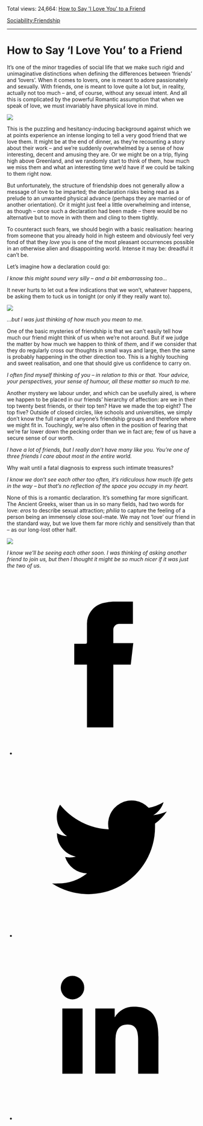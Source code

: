 Total views: 24,664: [How to Say 'I Love You' to a Friend](https://www.theschooloflife.com/thebookoflife/how-to-say-i-love-you-to-a-friend/)

[Sociability:](https://www.theschooloflife.com/thebookoflife/category/sociability/)[Friendship](https://www.theschooloflife.com/thebookoflife/category/sociability/friendship/)

* * *

# How to Say ‘I Love You’ to a Friend
<style>
						.alignnone {
  display: block;
  margin-left: auto;
  margin-right: auto;
  align: center:
}

.addtoany_share_save_container {
display:none;
}

.wp-block-image {
		display: block;
  margin-left: auto;
  margin-right: auto;
  width: 50%;
}

.aligncenter {
display: block;
  margin-left: auto;
  margin-right: auto;
  align: center:
}

@media only screen and (max-width: 500px) {
  .wp-block-image {
		display: block;
  margin-left: auto;
  margin-right: auto;
  width: 100%;
} }

h1 {max-width: 600px !important;
}
.s18-single-post .content-area .site-main article .post-cat-header-display + .old-wrapper p {
    font-size: 1.200em
}
						</style>

It’s one of the minor tragedies of social life that we make such rigid and unimaginative distinctions when defining the differences between ‘friends’ and ‘lovers’. When it comes to lovers, one is meant to adore passionately and sexually. With friends, one is meant to love quite a lot but, in reality, actually not too much – and, of course, without any sexual intent. And all this is complicated by the powerful Romantic assumption that when we speak of love, we must invariably have physical love in mind.

![](https://www.theschooloflife.com/thebookoflife/wp-content/uploads/2019/04/Love-Friends-1024x789.jpg)

This is the puzzling and hesitancy-inducing background against which we at points experience an intense longing to tell a very good friend that we love them. It might be at the end of dinner, as they’re recounting a story about their work – and we’re suddenly overwhelmed by a sense of how interesting, decent and amusing they are. Or we might be on a trip, flying high above Greenland, and we randomly start to think of them, how much we miss them and what an interesting time we’d have if we could be talking to them right now.

But unfortunately, the structure of friendship does not generally allow a message of love to be imparted; the declaration risks being read as a prelude to an unwanted physical advance (perhaps they are married or of another orientation). Or it might just feel a little overwhelming and intense, as though – once such a declaration had been made – there would be no alternative but to move in with them and cling to them tightly.

To counteract such fears, we should begin with a basic realisation: hearing from someone that you already hold in high esteem and obviously feel very fond of that they _love_ you is one of the most pleasant occurrences possible in an otherwise alien and disappointing world. Intense it may be: dreadful it can’t be.

Let’s imagine how a declaration could go:

_I know this might sound very silly – and a bit embarrassing too…_

It never hurts to let out a few indications that we won’t, whatever happens, be asking them to tuck us in tonight (or only if they really want to).

![](https://www.theschooloflife.com/thebookoflife/wp-content/uploads/2019/04/42568436704_a1a46a7d11_k-1024x768.jpg)

_…but I was just thinking of how much you mean to me._

One of the basic mysteries of friendship is that we can’t easily tell how much our friend might think of us when we’re not around. But if we judge the matter by how much we happen to think of _them_, and if we consider that they do regularly cross our thoughts in small ways and large, then the same is probably happening in the other direction too. This is a highly touching and sweet realisation, and one that should give us confidence to carry on.

_I often find myself thinking of you – in relation to this or that. Your advice, your perspectives, your sense of humour, all these matter so much to me._

Another mystery we labour under, and which can be usefully aired, is where we happen to be placed in our friends’ hierarchy of affection: are we in their top twenty best friends, or their top ten? Have we made the top eight? The top five? Outside of closed circles, like schools and universities, we simply don’t know the full range of anyone’s friendship groups and therefore where we might fit in. Touchingly, we’re also often in the position of fearing that we’re far lower down the pecking order than we in fact are; few of us have a secure sense of our worth.

_I have a lot of friends, but I really don’t have many like you. You’re one of three friends I care about most in the entire world._

Why wait until a fatal diagnosis to express such intimate treasures?

_I know we don’t see each other too often, it’s ridiculous how much life gets in the way – but that’s no reflection of the space you occupy in my heart._

None of this is a romantic declaration. It’s something far more significant. The Ancient Greeks, wiser than us in so many fields, had two words for love: _eros_ to describe sexual attraction; _philia_ to capture the feeling of a person being an immensely close soul-mate. We may not ‘love’ our friend in the standard way, but we love them far more richly and sensitively than that – as our long-lost other half.

![](https://www.theschooloflife.com/thebookoflife/wp-content/uploads/2019/04/1273786891_b5a5ed8347_b-1024x768.jpg)

_I know we’ll be seeing each other soon. I was thinking of asking another friend to join us, but then I thought it might be so much nicer if it was just the two of us._

<style>
    .iframe-class { display: block !important; }
</style>

- [<svg xmlns="http://www.w3.org/2000/svg" viewbox="0 0 26 26"><title>Facebook</title>
                    <g>
                        <path d="M8.38,10H9.92c.2,0,.29,0,.29-.28,0-.82,0-1.64,0-2.46a3.05,3.05,0,0,1,2.57-3.15A7.22,7.22,0,0,1,14,3.95c.86,0,1.71,0,2.57,0h.25v3.2h-2A.85.85,0,0,0,14,8c0,.62,0,1.24,0,1.91h2.87L16.51,13H14v9H10.21V13H8.38Z"></path>
                    </g>
                </svg>](http://www.facebook.com/sharer/sharer.php?u=https://www.theschooloflife.com/thebookoflife/how-to-say-i-love-you-to-a-friend/)
- [<svg xmlns="http://www.w3.org/2000/svg" viewbox="0 0 26 26"><title>Twitter</title>
                    <path d="M21.69,7.9a6.75,6.75,0,0,1-1.94.53,3.39,3.39,0,0,0,1.48-1.87,6.76,6.76,0,0,1-2.14.82,3.38,3.38,0,0,0-5.75,3.08,9.59,9.59,0,0,1-7-3.53,3.38,3.38,0,0,0,1,4.51A3.36,3.36,0,0,1,5.89,11v0A3.38,3.38,0,0,0,8.6,14.37a3.39,3.39,0,0,1-1.53.06,3.38,3.38,0,0,0,3.15,2.35A6.78,6.78,0,0,1,6,18.22a6.87,6.87,0,0,1-.81,0A9.6,9.6,0,0,0,20,10.08q0-.22,0-.44A6.86,6.86,0,0,0,21.69,7.9Z"></path>
                </svg>](http://twitter.com/share?url=https://www.theschooloflife.com/thebookoflife/how-to-say-i-love-you-to-a-friend/&text=&via=theschooloflife)
- [<svg xmlns="http://www.w3.org/2000/svg" viewbox="0 0 26 26"><title>LinkedIn</title>
<path class="cls-2" d="M6.67,10H9.58v9.36H6.67ZM8.13,5.32A1.69,1.69,0,1,1,6.44,7,1.69,1.69,0,0,1,8.13,5.32"></path><path class="cls-2" d="M11.41,10H14.2v1.28h0A3.06,3.06,0,0,1,17,9.75c2.95,0,3.49,1.94,3.49,4.46v5.14H17.57V14.79c0-1.09,0-2.48-1.51-2.48s-1.75,1.18-1.75,2.4v4.63H11.41Z"></path></svg>](https://www.linkedin.com/shareArticle?mini=true&url=https://www.theschooloflife.com/thebookoflife/how-to-say-i-love-you-to-a-friend/)
